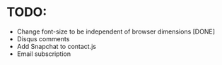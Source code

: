 # TODO:

 - Change font-size to be independent of browser dimensions [DONE]
 - Disqus comments
 - Add Snapchat to contact.js
 - Email subscription
